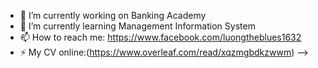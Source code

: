 
- 🔭 I’m currently working on Banking Academy
- 🌱 I’m currently learning Management Information System
- 📫 How to reach me: https://www.facebook.com/luongtheblues1632
- ⚡ My CV online:(https://www.overleaf.com/read/xqzmgbdkzwwm)
-->
